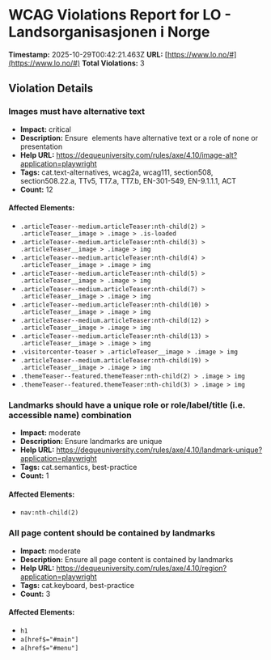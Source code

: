 # WCAG Violations Report for LO - Landsorganisasjonen i Norge

**Timestamp:** 2025-10-29T00:42:21.463Z
**URL:** [https://www.lo.no/#](https://www.lo.no/#)
**Total Violations:** 3

## Violation Details

### Images must have alternative text

- **Impact:** critical
- **Description:** Ensure <img> elements have alternative text or a role of none or presentation
- **Help URL:** https://dequeuniversity.com/rules/axe/4.10/image-alt?application=playwright
- **Tags:** cat.text-alternatives, wcag2a, wcag111, section508, section508.22.a, TTv5, TT7.a, TT7.b, EN-301-549, EN-9.1.1.1, ACT
- **Count:** 12

#### Affected Elements:

- `.articleTeaser--medium.articleTeaser:nth-child(2) > .articleTeaser__image > .image > .is-loaded`
- `.articleTeaser--medium.articleTeaser:nth-child(3) > .articleTeaser__image > .image > img`
- `.articleTeaser--medium.articleTeaser:nth-child(4) > .articleTeaser__image > .image > img`
- `.articleTeaser--medium.articleTeaser:nth-child(5) > .articleTeaser__image > .image > img`
- `.articleTeaser--medium.articleTeaser:nth-child(7) > .articleTeaser__image > .image > img`
- `.articleTeaser--medium.articleTeaser:nth-child(10) > .articleTeaser__image > .image > img`
- `.articleTeaser--medium.articleTeaser:nth-child(12) > .articleTeaser__image > .image > img`
- `.articleTeaser--medium.articleTeaser:nth-child(13) > .articleTeaser__image > .image > img`
- `.visitorcenter-teaser > .articleTeaser__image > .image > img`
- `.articleTeaser--medium.articleTeaser:nth-child(19) > .articleTeaser__image > .image > img`
- `.themeTeaser--featured.themeTeaser:nth-child(2) > .image > img`
- `.themeTeaser--featured.themeTeaser:nth-child(3) > .image > img`

### Landmarks should have a unique role or role/label/title (i.e. accessible name) combination

- **Impact:** moderate
- **Description:** Ensure landmarks are unique
- **Help URL:** https://dequeuniversity.com/rules/axe/4.10/landmark-unique?application=playwright
- **Tags:** cat.semantics, best-practice
- **Count:** 1

#### Affected Elements:

- `nav:nth-child(2)`

### All page content should be contained by landmarks

- **Impact:** moderate
- **Description:** Ensure all page content is contained by landmarks
- **Help URL:** https://dequeuniversity.com/rules/axe/4.10/region?application=playwright
- **Tags:** cat.keyboard, best-practice
- **Count:** 3

#### Affected Elements:

- `h1`
- `a[href$="#main"]`
- `a[href$="#menu"]`
